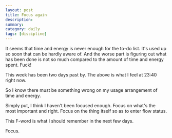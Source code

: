 ```yaml
---
layout: post
title: Focus again
description: 
summary: 
category: daily 
tags: [discipline]
---
```

It seems that time and energy is never enough for the to-do list. It's used up so soon that can be hardly aware of. And the worse part is figuring out what has been done is not so much compared to the amount of time and energy spent. Fuck!

This week has been two days past by.  The above is what I feel at 23:40 right now.

So I know there must be something wrong on my usage arrangement of time and energy. 

Simply put, I think I haven't been focused enough. Focus on what's the most important and right. Focus on the thing itself so as to enter flow status. 

This F-word is what I should remember in the next few days. 

Focus.